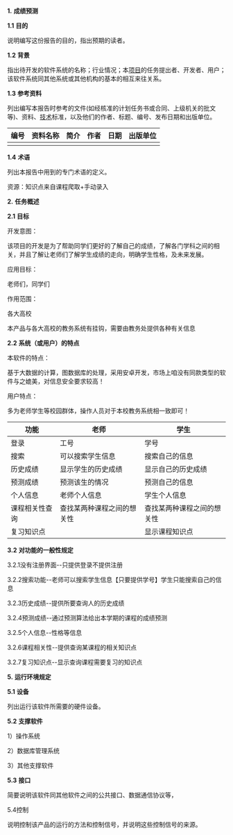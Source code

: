 **1.**        **成绩预测**

**1.1**    **目的**

说明编写这份报告的目的，指出预期的读者。

**1.2**    **背景**

指出待开发的软件系统的名称；行业情况；本[项目](http://www.rztong.com.cn/xm)的任务提出者、开发者、用户；该软件系统同其他系统或其他机构的基本的相互来往关系。 

**1.3**    **参考资料**

列出编写本报告时参考的文件(如经核准的计划任务书或合同、上级机关的批文等)、资料、[技术](http://www.rztong.com.cn/kw/tech.asp)标准，以及他们的作者、标题、编号、发布日期和出版单位。

| 编号 | 资料名称 | 简介 | 作者 | 日期 | 出版单位 |
| ---- | -------- | ---- | ---- | ---- | -------- |
|      |          |      |      |      |          |

 **1.4**    **术语**

列出本报告中用到的专门术语的定义。

资源：知识点来自课程爬取+手动录入

 

**2.**        **任务概述**

**2.1**    **目标**

开发意图：

该项目的开发是为了帮助同学们更好的了解自己的成绩，了解各门学科之间的相关，并且了解让老师们了解学生成绩的走向，明确学生性格，及未来发展。

应用目标：

老师们，同学们

作用范围：

各大高校

本产品与各大高校的教务系统有挂钩，需要由教务处提供各种有关信息



**2.2**    **系统（或用户）的特点**

本软件的特点：

基于大数据的计算，图数据库的处理，采用安卓开发，市场上咱没有同款类型的软件与之媲美，对信息安全要求较高！

用户特点：

多为老师学生等校园群体，操作人员对于本校教务系统相一致即可！

 



| 功能           | 老师                       | 学生                       |
| -------------- | -------------------------- | -------------------------- |
| 登录           | 工号                       | 学号                       |
| 搜索           | 可以搜索学生信息           | 搜索自己的信息             |
| 历史成绩       | 显示学生的历史成绩         | 显示自己的历史成绩         |
| 预测成绩       | 预测该生的情况             | 预测自己的信息             |
| 个人信息       | 老师个人信息               | 学生个人信息               |
| 课程相关性查询 | 查找某两种课程之间的想关性 | 查找某两种课程之间的想关性 |
| 复习知识点     |                            | 显示课程知识点             |

**3.2**    **对功能的一般性规定**

   3.2.1没有注册界面--只提供登录不提供注册

   3.2.2搜索功能--老师可以搜索学生信息【只要提供学号】学生只能搜索自己的信息

   3.2.3历史成绩--提供所要查询人的历史成绩

   3.2.4预测成绩--通过预测算法给出本学期的课程的成绩预测

   3.2.5个人信息--性格等信息

   3.2.6课程相关性--提供查询某课程的相关知识点

   3.2.7复习知识点--显示查询课程需要复习的知识点

 

**5.**        **运行环境规定**

**5.1**    **设备**

列出运行该软件所需要的硬件设备。

**5.2**    **支撑软件**

1）操作系统

2）数据库管理系统

3）其他支撑软件

**5.3**    **接口**

简要说明该软件同其他软件之间的公共接口、数据通信协议等，

5.4控制

说明控制该产品的运行的方法和控制信号，并说明这些控制信号的来源。